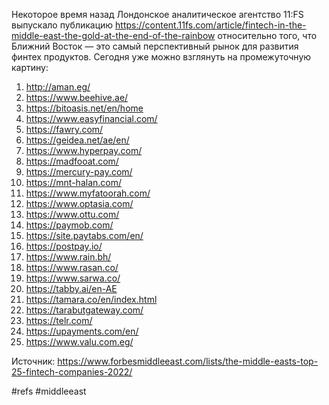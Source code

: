 
Некоторое время назад Лондонское аналитическое агентство 11:FS выпускало публикацию https://content.11fs.com/article/fintech-in-the-middle-east-the-gold-at-the-end-of-the-rainbow относительно того, что Ближний Восток — это самый перспективный рынок для развития финтех продуктов. Сегодня уже можно взглянуть на промежуточную картину:
1. http://aman.eg/
2. https://www.beehive.ae/
3. https://bitoasis.net/en/home
4. https://www.easyfinancial.com/
5. https://fawry.com/
6. https://geidea.net/ae/en/
7. https://www.hyperpay.com/
8. https://madfooat.com/
9. https://mercury-pay.com/
10. https://mnt-halan.com/
11. https://www.myfatoorah.com/
12. https://www.optasia.com/
13. https://www.ottu.com/
14. https://paymob.com/
15. https://site.paytabs.com/en/
16. https://postpay.io/
17. https://www.rain.bh/
18. https://www.rasan.co/
19. https://www.sarwa.co/
20. https://tabby.ai/en-AE
21. https://tamara.co/en/index.html
22. https://tarabutgateway.com/
23. https://telr.com/
24. https://upayments.com/en/
25. https://www.valu.com.eg/

Источник: https://www.forbesmiddleeast.com/lists/the-middle-easts-top-25-fintech-companies-2022/

#refs #middleeast 